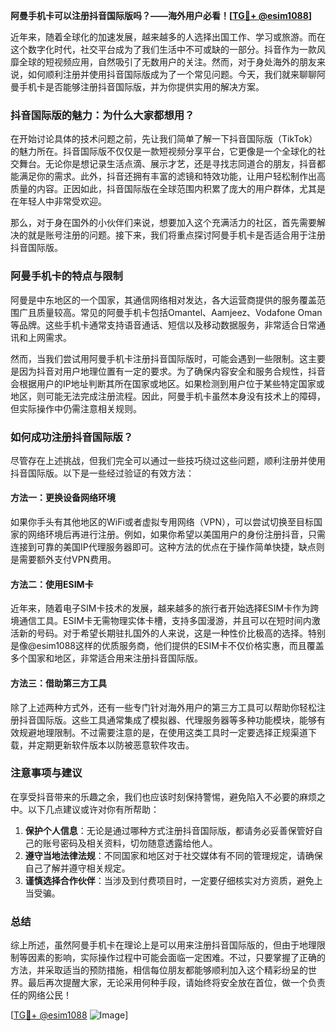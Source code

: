 **阿曼手机卡可以注册抖音国际版吗？——海外用户必看！[[TG💪+ @esim1088](https://t.me/s/esim1088)]**

近年来，随着全球化的加速发展，越来越多的人选择出国工作、学习或旅游。而在这个数字化时代，社交平台成为了我们生活中不可或缺的一部分。抖音作为一款风靡全球的短视频应用，自然吸引了无数用户的关注。然而，对于身处海外的朋友来说，如何顺利注册并使用抖音国际版成为了一个常见问题。今天，我们就来聊聊阿曼手机卡是否能够注册抖音国际版，并为你提供实用的解决方案。

### 抖音国际版的魅力：为什么大家都想用？

在开始讨论具体的技术问题之前，先让我们简单了解一下抖音国际版（TikTok）的魅力所在。抖音国际版不仅仅是一款短视频分享平台，它更像是一个全球化的社交舞台。无论你是想记录生活点滴、展示才艺，还是寻找志同道合的朋友，抖音都能满足你的需求。此外，抖音还拥有丰富的滤镜和特效功能，让用户轻松制作出高质量的内容。正因如此，抖音国际版在全球范围内积累了庞大的用户群体，尤其是在年轻人中非常受欢迎。

那么，对于身在国外的小伙伴们来说，想要加入这个充满活力的社区，首先需要解决的就是账号注册的问题。接下来，我们将重点探讨阿曼手机卡是否适合用于注册抖音国际版。

### 阿曼手机卡的特点与限制

阿曼是中东地区的一个国家，其通信网络相对发达，各大运营商提供的服务覆盖范围广且质量较高。常见的阿曼手机卡包括Omantel、Aamjeez、Vodafone Oman等品牌。这些手机卡通常支持语音通话、短信以及移动数据服务，非常适合日常通讯和上网需求。

然而，当我们尝试用阿曼手机卡注册抖音国际版时，可能会遇到一些限制。这主要是因为抖音对用户地理位置有一定的要求。为了确保内容安全和服务合规性，抖音会根据用户的IP地址判断其所在国家或地区。如果检测到用户位于某些特定国家或地区，则可能无法完成注册流程。因此，阿曼手机卡虽然本身没有技术上的障碍，但实际操作中仍需注意相关规则。

### 如何成功注册抖音国际版？

尽管存在上述挑战，但我们完全可以通过一些技巧绕过这些问题，顺利注册并使用抖音国际版。以下是一些经过验证的有效方法：

#### 方法一：更换设备网络环境
如果你手头有其他地区的WiFi或者虚拟专用网络（VPN），可以尝试切换至目标国家的网络环境后再进行注册。例如，如果你希望以美国用户的身份注册抖音，只需连接到可靠的美国IP代理服务器即可。这种方法的优点在于操作简单快捷，缺点则是需要额外支付VPN费用。

#### 方法二：使用ESIM卡
近年来，随着电子SIM卡技术的发展，越来越多的旅行者开始选择ESIM卡作为跨境通信工具。ESIM卡无需物理实体卡槽，支持多国漫游，并且可以在短时间内激活新的号码。对于希望长期驻扎国外的人来说，这是一种性价比极高的选择。特别是像@esim1088这样的优质服务商，他们提供的ESIM卡不仅价格实惠，而且覆盖多个国家和地区，非常适合用来注册抖音国际版。

#### 方法三：借助第三方工具
除了上述两种方式外，还有一些专门针对海外用户的第三方工具可以帮助你轻松注册抖音国际版。这些工具通常集成了模拟器、代理服务器等多种功能模块，能够有效规避地理限制。不过需要注意的是，在使用这类工具时一定要选择正规渠道下载，并定期更新软件版本以防被恶意软件攻击。

### 注意事项与建议

在享受抖音带来的乐趣之余，我们也应该时刻保持警惕，避免陷入不必要的麻烦之中。以下几点建议或许对你有所帮助：
1. **保护个人信息**：无论是通过哪种方式注册抖音国际版，都请务必妥善保管好自己的账号密码及相关资料，切勿随意透露给他人。
2. **遵守当地法律法规**：不同国家和地区对于社交媒体有不同的管理规定，请确保自己了解并遵守相关规定。
3. **谨慎选择合作伙伴**：当涉及到付费项目时，一定要仔细核实对方资质，避免上当受骗。

### 总结

综上所述，虽然阿曼手机卡在理论上是可以用来注册抖音国际版的，但由于地理限制等因素的影响，实际操作过程中可能会面临一定困难。不过，只要掌握了正确的方法，并采取适当的预防措施，相信每位朋友都能够顺利加入这个精彩纷呈的世界。最后再次提醒大家，无论采用何种手段，请始终将安全放在首位，做一个负责任的网络公民！

[[TG💪+ @esim1088](https://t.me/s/esim1088) ![Image](https://i.postimg.cc/4NQfJmqS/Snipaste-2025-05-13-00-14-12.png)]